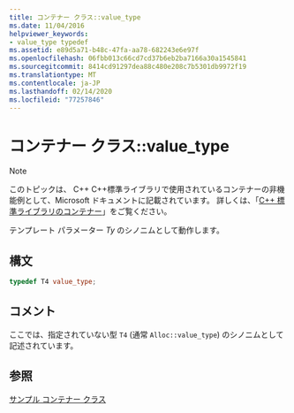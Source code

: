 ```yaml
---
title: コンテナー クラス::value_type
ms.date: 11/04/2016
helpviewer_keywords:
- value_type typedef
ms.assetid: e89d5a71-b48c-47fa-aa78-682243e6e97f
ms.openlocfilehash: 06fbb013c66cd7cd37b6eb2ba7166a30a1545841
ms.sourcegitcommit: 8414cd91297dea88c480e208c7b5301db9972f19
ms.translationtype: MT
ms.contentlocale: ja-JP
ms.lasthandoff: 02/14/2020
ms.locfileid: "77257846"
---
```

# <a name="container-classvalue_type"></a>コンテナー クラス::value_type

> [!NOTE]
> このトピックは、 C++ C++標準ライブラリで使用されているコンテナーの非機能例として、Microsoft ドキュメントに記載されています。 詳しくは、「[C++ 標準ライブラリのコンテナー](../standard-library/stl-containers.md)」をご覧ください。

テンプレート パラメーター *Ty* のシノニムとして動作します。

## <a name="syntax"></a>構文

```cpp
typedef T4 value_type;
```

## <a name="remarks"></a>コメント

ここでは、指定されていない型 `T4` (通常 `Alloc::value_type`) のシノニムとして記述されています。

## <a name="see-also"></a>参照

[サンプル コンテナー クラス](../standard-library/sample-container-class.md)
